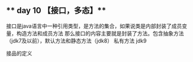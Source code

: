 ## **  day 10 【接口，多态】**
接口是java语言中一种引用类型，是方法的集合，如果说类是内部封装了成员变量，构造方法和成员方法
那么接口的内容主要就是封装了方法。包含抽象方法（jdk7及以前），默认方法和静态方法（jdk8）
私有方法 jdk9

接品的定义